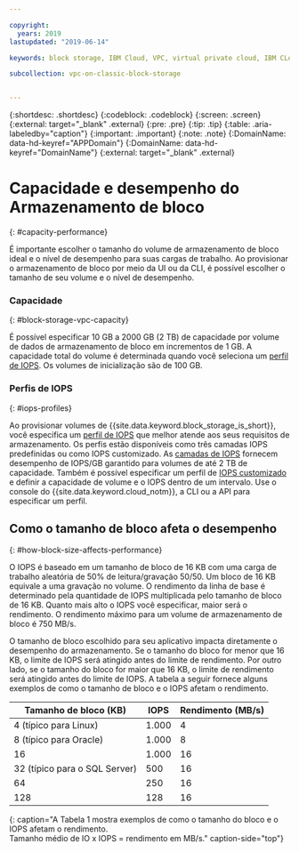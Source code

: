 ```yaml
---

copyright:
  years: 2019
lastupdated: "2019-06-14"

keywords: block storage, IBM Cloud, VPC, virtual private cloud, IBM CLoud, volume, data storage, volume capacity, classic, virtual server

subcollection: vpc-on-classic-block-storage


---
```


{:shortdesc: .shortdesc}
{:codeblock: .codeblock}
{:screen: .screen}
{:external: target="_blank" .external}
{:pre: .pre}
{:tip: .tip}
{:table: .aria-labeledby="caption"}
{:important: .important}
{:note: .note}
{:DomainName: data-hd-keyref="APPDomain"}
{:DomainName: data-hd-keyref="DomainName"}
{:external: target="_blank" .external}

# Capacidade e desempenho do Armazenamento de bloco
{: #capacity-performance}

É importante escolher o tamanho do volume de armazenamento de bloco ideal e o nível de desempenho para suas cargas de trabalho. Ao provisionar o armazenamento de bloco por meio da UI ou da CLI, é possível escolher o tamanho de seu volume e o nível de desempenho.

### Capacidade
{: #block-storage-vpc-capacity}

É possível especificar 10 GB a 2000 GB (2 TB) de capacidade por volume de dados de armazenamento de bloco em incrementos de 1 GB. A capacidade total do volume é determinada quando você seleciona um [perfil de IOPS](#iops-profiles). Os volumes de inicialização são de 100 GB.

### Perfis de IOPS
{: #iops-profiles}

Ao provisionar volumes de {{site.data.keyword.block_storage_is_short}}, você especifica um [perfil de IOPS](/docs/vpc-on-classic-block-storage?topic=vpc-on-classic-block-storage-block-storage-profiles) que melhor atende aos seus requisitos de armazenamento. Os perfis estão disponíveis como três camadas IOPS predefinidas ou como IOPS customizado. As [camadas de IOPS](/docs/vpc-on-classic-block-storage?topic=vpc-on-classic-block-storage-block-storage-profiles#tiers) fornecem desempenho de IOPS/GB garantido para volumes de até 2 TB de capacidade. Também é possível especificar um perfil de [IOPS customizado](/docs/vpc-on-classic-block-storage?topic=vpc-on-classic-block-storage-block-storage-profiles#custom) e definir a capacidade de volume e o IOPS dentro de um intervalo. Use o console do {{site.data.keyword.cloud_notm}}, a CLI ou a API para especificar um perfil.

## Como o tamanho de bloco afeta o desempenho
{: #how-block-size-affects-performance}

O IOPS é baseado em um tamanho de bloco de 16 KB com uma carga de trabalho aleatória de 50% de leitura/gravação 50/50. Um bloco de 16 KB equivale a uma gravação no
volume. O rendimento da linha de base é determinado pela quantidade de IOPS multiplicada pelo tamanho de bloco de 16 KB. Quanto mais alto o IOPS você especificar, maior será o rendimento. O rendimento máximo para um volume de armazenamento de bloco é 750 MB/s.

O tamanho de bloco escolhido para seu aplicativo impacta diretamente o desempenho do armazenamento. Se o tamanho do bloco for menor que 16 KB, o limite de IOPS será atingido antes do limite de rendimento. Por outro lado, se o tamanho do bloco for maior que 16 KB, o limite de rendimento será atingido antes do limite de IOPS. A tabela a seguir fornece alguns exemplos de como o tamanho de bloco e o IOPS afetam o rendimento.

| Tamanho de bloco (KB) | IOPS | Rendimento (MB/s) |
|-----------------|------|-------------------|
| 4 (típico para Linux) | 1.000 | 4 |
| 8 (típico para Oracle) | 1.000  | 8 |
| 16 | 1.000 | 16 |
| 32 (típico para o SQL Server) | 500 | 16 |
| 64 | 250 | 16 |
| 128 | 128 | 16 |
{: caption="A Tabela 1 mostra exemplos de como o tamanho do bloco e o IOPS afetam o rendimento.<br/>Tamanho médio de IO x IOPS = rendimento em MB/s." caption-side="top"}
